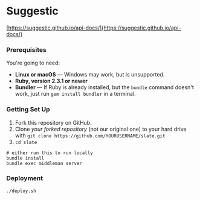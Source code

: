 # Suggestic

[https://suggestic.github.io/api-docs/](https://suggestic.github.io/api-docs/)

### Prerequisites

You're going to need:

 - **Linux or macOS** — Windows may work, but is unsupported.
 - **Ruby, version 2.3.1 or newer**
 - **Bundler** — If Ruby is already installed, but the `bundle` command doesn't work, just run `gem install bundler` in a terminal.

### Getting Set Up

1. Fork this repository on GitHub.
2. Clone *your forked repository* (not our original one) to your hard drive with `git clone https://github.com/YOURUSERNAME/slate.git`
3. `cd slate`

```shell
# either run this to run locally
bundle install
bundle exec middleman server
```

### Deployment
```
./deploy.sh
```